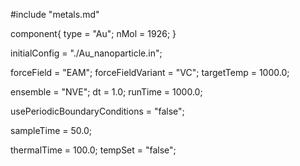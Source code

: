 #include "metals.md"


component{
  type = "Au";
  nMol = 1926;
}

initialConfig = "./Au_nanoparticle.in";

forceField = "EAM";
forceFieldVariant = "VC";
targetTemp = 1000.0;


ensemble = "NVE";
dt = 1.0;
runTime = 1000.0;

usePeriodicBoundaryConditions = "false";

sampleTime = 50.0;

thermalTime = 100.0;
tempSet = "false";
